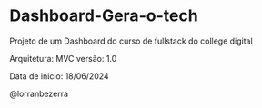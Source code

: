 # Dashboard-Gera-o-tech
Projeto de um Dashboard do curso de fullstack do college digital


Arquitetura: MVC 
versão: 1.0




Data de inicio: 18/06/2024


@lorranbezerra
